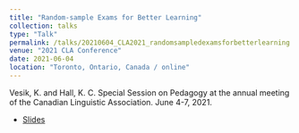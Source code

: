 ```yaml
---
title: "Random-sample Exams for Better Learning"
collection: talks
type: "Talk"
permalink: /talks/20210604_CLA2021_randomsampledexamsforbetterlearning
venue: "2021 CLA Conference"
date: 2021-06-04
location: "Toronto, Ontario, Canada / online"
---
```


Vesik, K. and Hall, K. C. Special Session on Pedagogy at the annual meeting of the Canadian Linguistic Association. June 4-7, 2021.

 - [Slides](files/Vesik_Hall_2021_CLA_slides.pdf)
